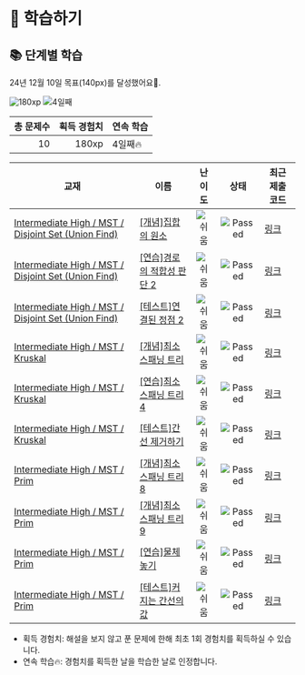 # 📖 학습하기

## 📚 단계별 학습
24년 12월 10일 목표(140px)를 달성했어요🥳.

![180xp](https://img.shields.io/badge/EXP-180xp-%235cb85c.svg?for-the-badge)
![4일째](https://img.shields.io/badge/연속학습-4일째-%23E34F26.svg?for-the-badge)

|총 문제수|획득 경험치|연속 학습|
|---:|---:|---|
10|180xp|4일째🔥|

|교재|이름|난이도|상태|최근 제출 코드|
|---|---|:---:|:---:|---|
|[Intermediate High / MST / Disjoint Set (Union Find)](https://www.codetree.ai/missions?missionId=9)|[[개념]집합의 원소](https://www.codetree.ai/missions/9/problems/elements-of-a-set)|![쉬움][easy]|![Passed][passed]|[링크](https://github.com/peeerr/codetree-TILs/blob/main/241210/%EC%A7%91%ED%95%A9%EC%9D%98%20%EC%9B%90%EC%86%8C/elements-of-a-set.py)|
|[Intermediate High / MST / Disjoint Set (Union Find)](https://www.codetree.ai/missions?missionId=9)|[[연습]경로의 적합성 판단 2](https://www.codetree.ai/missions/9/problems/determining-the-suitability-of-the-route-2)|![쉬움][easy]|![Passed][passed]|[링크](https://github.com/peeerr/codetree-TILs/blob/main/241210/%EA%B2%BD%EB%A1%9C%EC%9D%98%20%EC%A0%81%ED%95%A9%EC%84%B1%20%ED%8C%90%EB%8B%A8%202/determining-the-suitability-of-the-route-2.py)|
|[Intermediate High / MST / Disjoint Set (Union Find)](https://www.codetree.ai/missions?missionId=9)|[[테스트]연결된 정점 2](https://www.codetree.ai/missions/9/problems/connected-vertex-2)|![쉬움][easy]|![Passed][passed]|[링크](https://github.com/peeerr/codetree-TILs/blob/main/241210/%EC%97%B0%EA%B2%B0%EB%90%9C%20%EC%A0%95%EC%A0%90%202/connected-vertex-2.py)|
|[Intermediate High / MST / Kruskal](https://www.codetree.ai/missions?missionId=9)|[[개념]최소 스패닝 트리](https://www.codetree.ai/missions/9/problems/minimum-spanning-tree)|![쉬움][easy]|![Passed][passed]|[링크](https://github.com/peeerr/codetree-TILs/blob/main/241210/%EC%B5%9C%EC%86%8C%20%EC%8A%A4%ED%8C%A8%EB%8B%9D%20%ED%8A%B8%EB%A6%AC/minimum-spanning-tree.py)|
|[Intermediate High / MST / Kruskal](https://www.codetree.ai/missions?missionId=9)|[[연습]최소 스패닝 트리 4](https://www.codetree.ai/missions/9/problems/minimum-spanning-tree-4)|![쉬움][easy]|![Passed][passed]|[링크](https://github.com/peeerr/codetree-TILs/blob/main/241210/%EC%B5%9C%EC%86%8C%20%EC%8A%A4%ED%8C%A8%EB%8B%9D%20%ED%8A%B8%EB%A6%AC%204/minimum-spanning-tree-4.py)|
|[Intermediate High / MST / Kruskal](https://www.codetree.ai/missions?missionId=9)|[[테스트]간선 제거하기](https://www.codetree.ai/missions/9/problems/delete-edge)|![쉬움][easy]|![Passed][passed]|[링크](https://github.com/peeerr/codetree-TILs/blob/main/241210/%EA%B0%84%EC%84%A0%20%EC%A0%9C%EA%B1%B0%ED%95%98%EA%B8%B0/delete-edge.py)|
|[Intermediate High / MST / Prim](https://www.codetree.ai/missions?missionId=9)|[[개념]최소 스패닝 트리 8](https://www.codetree.ai/missions/9/problems/minimum-spanning-tree-8)|![쉬움][easy]|![Passed][passed]|[링크](https://github.com/peeerr/codetree-TILs/blob/main/241210/%EC%B5%9C%EC%86%8C%20%EC%8A%A4%ED%8C%A8%EB%8B%9D%20%ED%8A%B8%EB%A6%AC%208/minimum-spanning-tree-8.py)|
|[Intermediate High / MST / Prim](https://www.codetree.ai/missions?missionId=9)|[[개념]최소 스패닝 트리 9](https://www.codetree.ai/missions/9/problems/minimum-spanning-tree-9)|![쉬움][easy]|![Passed][passed]|[링크](https://github.com/peeerr/codetree-TILs/blob/main/241210/%EC%B5%9C%EC%86%8C%20%EC%8A%A4%ED%8C%A8%EB%8B%9D%20%ED%8A%B8%EB%A6%AC%209/minimum-spanning-tree-9.py)|
|[Intermediate High / MST / Prim](https://www.codetree.ai/missions?missionId=9)|[[연습]물체 놓기](https://www.codetree.ai/missions/9/problems/place-object)|![쉬움][easy]|![Passed][passed]|[링크](https://github.com/peeerr/codetree-TILs/blob/main/241210/%EB%AC%BC%EC%B2%B4%20%EB%86%93%EA%B8%B0/place-object.py)|
|[Intermediate High / MST / Prim](https://www.codetree.ai/missions?missionId=9)|[[테스트]커지는 간선의 값](https://www.codetree.ai/missions/9/problems/growing-edge-value)|![쉬움][easy]|![Passed][passed]|[링크](https://github.com/peeerr/codetree-TILs/blob/main/241210/%EC%BB%A4%EC%A7%80%EB%8A%94%20%EA%B0%84%EC%84%A0%EC%9D%98%20%EA%B0%92/growing-edge-value.py)|


* 획득 경험치: 해설을 보지 않고 푼 문제에 한해 최초 1회 경험치를 획득하실 수 있습니다.
* 연속 학습🔥: 경험치를 획득한 날을 학습한 날로 인정합니다.










[b5]: https://img.shields.io/badge/Bronze_5-%235D3E31.svg
[b4]: https://img.shields.io/badge/Bronze_4-%235D3E31.svg
[b3]: https://img.shields.io/badge/Bronze_3-%235D3E31.svg
[b2]: https://img.shields.io/badge/Bronze_2-%235D3E31.svg
[b1]: https://img.shields.io/badge/Bronze_1-%235D3E31.svg
[s5]: https://img.shields.io/badge/Silver_5-%23394960.svg
[s4]: https://img.shields.io/badge/Silver_4-%23394960.svg
[s3]: https://img.shields.io/badge/Silver_3-%23394960.svg
[s2]: https://img.shields.io/badge/Silver_2-%23394960.svg
[s1]: https://img.shields.io/badge/Silver_1-%23394960.svg
[g5]: https://img.shields.io/badge/Gold_5-%23FFC433.svg
[g4]: https://img.shields.io/badge/Gold_4-%23FFC433.svg
[g3]: https://img.shields.io/badge/Gold_3-%23FFC433.svg
[g2]: https://img.shields.io/badge/Gold_2-%23FFC433.svg
[g1]: https://img.shields.io/badge/Gold_1-%23FFC433.svg
[p5]: https://img.shields.io/badge/Platinum_5-%2376DDD8.svg
[p4]: https://img.shields.io/badge/Platinum_4-%2376DDD8.svg
[p3]: https://img.shields.io/badge/Platinum_3-%2376DDD8.svg
[p2]: https://img.shields.io/badge/Platinum_2-%2376DDD8.svg
[p1]: https://img.shields.io/badge/Platinum_1-%2376DDD8.svg
[passed]: https://img.shields.io/badge/Passed-%23009D27.svg
[failed]: https://img.shields.io/badge/Failed-%23D24D57.svg
[easy]: https://img.shields.io/badge/쉬움-%235cb85c.svg?for-the-badge
[medium]: https://img.shields.io/badge/보통-%23FFC433.svg?for-the-badge
[hard]: https://img.shields.io/badge/어려움-%23D24D57.svg?for-the-badge